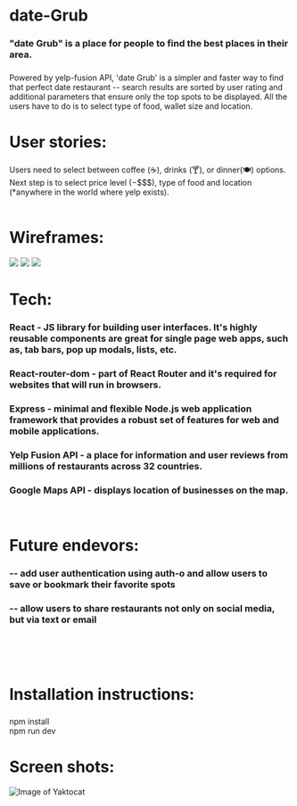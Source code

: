 # date-Grub


### "date Grub" is a place for people to find the best places in their area.


###
Powered by yelp-fusion API, 'date Grub' is a simpler and faster way to find that perfect date restaurant -- search results are sorted by user rating and additional parameters that ensure only the top spots to be displayed. All the users have to do is to select type of food, wallet size and location.



# User stories:
###
 Users need to select between coffee (☕), drinks (🍸), or dinner(🍽) options. Next step is to select price level ($-$$$$), type of food and location (*anywhere in the world where yelp exists).<br/>
<br />




# Wireframes:
![](https://i.imgur.com/DDG2lK3.png)
![](https://i.imgur.com/C5DKVs8.png)
![](https://i.imgur.com/5mgb8en.png)


# Tech:
### React - JS library for building user interfaces. It's highly reusable components are great for single page web apps, such as, tab bars, pop up modals, lists, etc.
### React-router-dom - part of React Router and it's required for websites that will run in browsers.
### Express - minimal and flexible Node.js web application framework that provides a robust set of features for web and mobile applications.
### Yelp Fusion API - a place for information and user reviews from millions of restaurants across 32 countries.
### Google Maps API - displays location of businesses on the map.
 <br />



# Future endevors:
### -- add user authentication using auth-o and allow users to save or bookmark their favorite spots
### -- allow users to share restaurants not only on social media, but via text or email
 <br />
 <br />
<br />



# Installation instructions:
###
 npm install <br />
 npm run dev


#  Screen shots:


![Image of Yaktocat](https://media.giphy.com/media/LW5wbpTsRT3U2T7Btn/giphy.gif)
